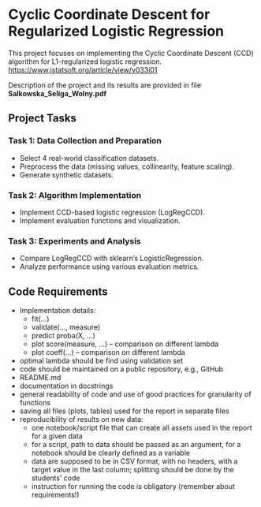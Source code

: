 # Cyclic Coordinate Descent for Regularized Logistic Regression

This project focuses on implementing the Cyclic Coordinate Descent (CCD) algorithm for L1-regularized logistic regression. https://www.jstatsoft.org/article/view/v033i01

Description of the project and its results are provided in file **Salkowska_Seliga_Wolny.pdf**

## Project Tasks

### Task 1: Data Collection and Preparation
* Select 4 real-world classification datasets.
* Preprocess the data (missing values, collinearity, feature scaling).
* Generate synthetic datasets.
### Task 2: Algorithm Implementation
* Implement CCD-based logistic regression (LogRegCCD).
* Implement evaluation functions and visualization.
### Task 3: Experiments and Analysis
* Compare LogRegCCD with sklearn’s LogisticRegression.
* Analyze performance using various evaluation metrics.

## Code Requirements
* Implementation details:
  * fit(...)
  * validate(..., measure)
  * predict proba(X, ...)
  * plot score(measure, ...) – comparison on different lambda
  * plot coeff(...) – comparison on different lambda
* optimal lambda should be find using validation set
* code should be maintained on a public repository, e.g., GitHub
* README.md
* documentation in docstrings
* general readability of code and use of good practices for granularity of functions
* saving all files (plots, tables) used for the report in separate files
* reproducibility of results on new data:
  * one notebook/script file that can create all assets used in the report for a given data
  * for a script, path to data should be passed as an argument, for a notebook should be clearly defined as a variable
  * data are supposed to be in CSV format, with no headers, with a target value in the last column; splitting should be done by the students’ code
  * instruction for running the code is obligatory (remember about requirements!)


